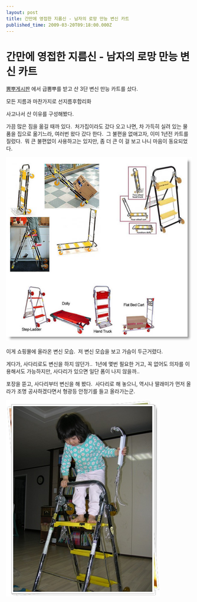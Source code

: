 ```yaml
---
layout: post
title: 간만에 영접한 지름신 - 남자의 로망 만능 변신 카트
published_time: 2009-03-20T09:18:00.000Z
---
```


# 간만에 영접한 지름신 - 남자의 로망 만능 변신 카트


[뽐뿌게시판](http://www.ppomppu.co.kr/zboard/view.php?id=ppomppu&page=6&sn1=&divpage=5&sn=off&ss=on&sc=on&select_arrange=headnum&desc=asc&no=24836) 에서 급뽐뿌를 받고 산 3단 변신 만능 카트를 샀다.

모든 지름과 마찬가지로 선지름후합리화

사고나서 산 이유를 구성해봤다.

가끔 많은 짐을 옮길 때까 있다.  처가집이라도 갔다 오고 나면, 차 가득히 실려 있는 물품을 집으로 옮기느라, 여러번 왔다 갔다 한다.  그 불편을 없애고자, 이미 1년전 카트를 질렀다.  뭐 큰 불편없이 사용하고는 있지만, 좀 더 큰 이 걸 보고 나니 마음이 동요되었다.

![](../pds/200903/20/80/a0109780_49c2dfad11cf5.png)

이게 쇼핑몰에 올라온 변신 모습.  저 변신 모습을 보고 가슴이 두근거렸다.

게다가, 사다리로도 변신을 하지 않던가..  1년에 몇번 필요한 거고, 꼭 없어도 의자를 이용해서도 가능하지만, 사다리가 있으면 일단 폼이 나지 않을까..

포장을 뜯고, 사다리부터 변신을 해 봤다.  사다리로 해 놓으니, 역시나 딸래미가 먼저 올라가 조명 공사하겠다면서 형광등 안정기를 들고 올라가는군.

![](../pds/200903/20/80/a0109780_49c2dbb101743.jpg)

